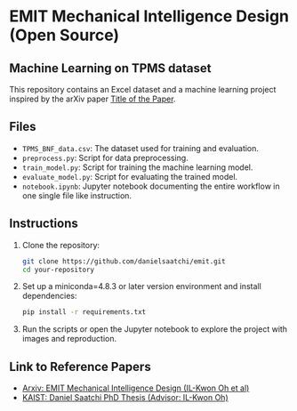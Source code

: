 # EMIT Mechanical Intelligence Design (Open Source)
## Machine Learning on TPMS dataset

This repository contains an Excel dataset and a machine learning project inspired by the arXiv paper [Title of the Paper](https://arxiv.org/abs/1506.02640).

## Files
- `TPMS_BNF_data.csv`: The dataset used for training and evaluation.
- `preprocess.py`: Script for data preprocessing.
- `train_model.py`: Script for training the machine learning model.
- `evaluate_model.py`: Script for evaluating the trained model.
- `notebook.ipynb`: Jupyter notebook documenting the entire workflow in one single file like instruction. 

## Instructions
1. Clone the repository:
    ```bash
    git clone https://github.com/danielsaatchi/emit.git
    cd your-repository
    ```
2. Set up a miniconda=4.8.3 or later version environment and install dependencies:
    ```bash
    pip install -r requirements.txt
    ```
3. Run the scripts or open the Jupyter notebook to explore the project with images and reproduction.

## Link to Reference Papers
- [Arxiv: EMIT Mechanical Intelligence Design (IL-Kwon Oh et al)](https://arxiv.org/abs/1506.02640)
- [KAIST: Daniel Saatchi PhD Thesis (Advisor: IL-Kwon Oh)](https://drive.google.com/file/d/1n1wZJd2kUU5FUxRGdAKw6yvlHCGDI1bT/view?usp=drive_link)
